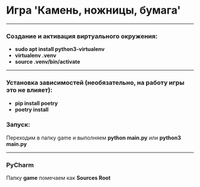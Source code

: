 # Игра 'Камень, ножницы, бумага'

------------

### Создание и активация виртуального окружения:

- **sudo apt install python3-virtualenv**
- **virtualenv .venv**
- **source .venv/bin/activate**

------------

### Установка зависимостей (необязательно, на работу игры это не влияет):

- **pip install poetry**
- **poetry install**

### Запуск:

Переходим в папку game и выполняем **python main.py** или **python3 main.py**

------------

### PyCharm

Папку **game** помечаем как **Sources Root**